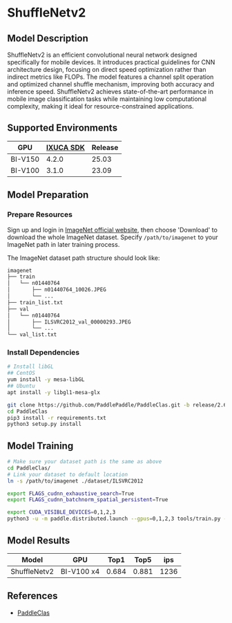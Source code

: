 # ShuffleNetv2

## Model Description

ShuffleNetv2 is an efficient convolutional neural network designed specifically for mobile devices. It introduces
practical guidelines for CNN architecture design, focusing on direct speed optimization rather than indirect metrics
like FLOPs. The model features a channel split operation and optimized channel shuffle mechanism, improving both
accuracy and inference speed. ShuffleNetv2 achieves state-of-the-art performance in mobile image classification tasks
while maintaining low computational complexity, making it ideal for resource-constrained applications.

## Supported Environments

| GPU    | [IXUCA SDK](https://gitee.com/deep-spark/deepspark#%E5%A4%A9%E6%95%B0%E6%99%BA%E7%AE%97%E8%BD%AF%E4%BB%B6%E6%A0%88-ixuca) | Release |
|--------|-----------|---------|
| BI-V150 | 4.2.0     |  25.03  |
| BI-V100 | 3.1.0     |  23.09  |

## Model Preparation

### Prepare Resources

Sign up and login in [ImageNet official website](https://www.image-net.org/index.php), then choose 'Download' to
download the whole ImageNet dataset. Specify `/path/to/imagenet` to your ImageNet path in later training process.

The ImageNet dataset path structure should look like:

```bash
imagenet
├── train
│   └── n01440764
│       ├── n01440764_10026.JPEG
│       └── ...
├── train_list.txt
├── val
│   └── n01440764
│       ├── ILSVRC2012_val_00000293.JPEG
│       └── ...
└── val_list.txt
```

### Install Dependencies

```bash
# Install libGL
## CentOS
yum install -y mesa-libGL
## Ubuntu
apt install -y libgl1-mesa-glx

git clone https://github.com/PaddlePaddle/PaddleClas.git -b release/2.6 --depth=1
cd PaddleClas
pip3 install -r requirements.txt
python3 setup.py install

```

## Model Training

```bash
# Make sure your dataset path is the same as above
cd PaddleClas/
# Link your dataset to default location
ln -s /path/to/imagenet ./dataset/ILSVRC2012

export FLAGS_cudnn_exhaustive_search=True
export FLAGS_cudnn_batchnorm_spatial_persistent=True

export CUDA_VISIBLE_DEVICES=0,1,2,3
python3 -u -m paddle.distributed.launch --gpus=0,1,2,3 tools/train.py -c ppcls/configs/ImageNet/ShuffleNet/ShuffleNetV2_x1_0.yaml -o Arch.pretrained=False -o Global.device=gpu
```

## Model Results

| Model        | GPU        | Top1  | Top5  | ips  |
|--------------|------------|-------|-------|------|
| ShuffleNetv2 | BI-V100 x4 | 0.684 | 0.881 | 1236 |

## References

- [PaddleClas](https://github.com/PaddlePaddle/PaddleClas)
